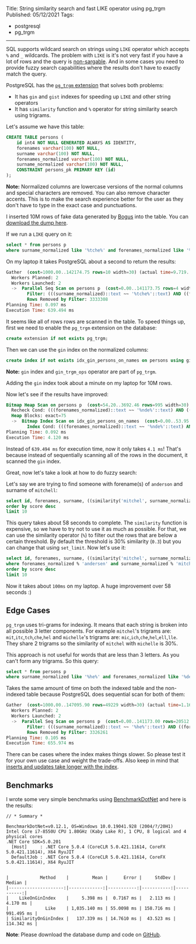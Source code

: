 Title: String similarity search and fast LIKE operator using pg_trgm
Published: 05/12/2021
Tags:

 - postgresql
 - pg_trgm
---

SQL supports wildcard search on strings using `LIKE` operator which accepts `%` and `_` wildcards. The problem with `LIKE` is it's not very fast if you have a lot of rows and the query is [non-sargable](https://en.wikipedia.org/wiki/Sargable). And in some cases you need to provide fuzzy search capabilities where the results don't have to exactly match the query.

PostgreSQL has the [`pg_trgm` extension](https://www.postgresql.org/docs/9.6/pgtrgm.html) that solves both problems:

- It has `gin` and `gist` indexes for speeding up `LIKE` and other string operators
- It has `similarity` function and `%` operator for string similarity search using trigrams.

Let's assume we have this table:

```sql
CREATE TABLE persons (
	id int4 NOT NULL GENERATED ALWAYS AS IDENTITY,
	forenames varchar(100) NOT NULL,
	surname varchar(100) NOT NULL,
	forenames_normalized varchar(100) NOT NULL,
	surname_normalized varchar(100) NOT NULL,
	CONSTRAINT persons_pk PRIMARY KEY (id)
);
```

**Note:** Normalized columns are lowercase versions of the normal columns and special characters are removed. You can also remove character accents. This is to make the search experience better for the user as they don't have to type in the exact case and punctuations.

I inserted 10M rows of fake data generated by [Bogus](https://github.com/bchavez/Bogus) into the table. You can [download the dump here](http://github.com/mhmd-azeez/PgTrgm). 

If we run a `LIKE` query on it:

```sql
select * from persons p 
where surname_normalized like '%tche%' and forenames_normalized like '%nde%'
```

On my laptop it takes PostgreSQL about a second to return the results:

```sql
Gather  (cost=1000.00..142174.75 rows=10 width=30) (actual time=9.719..639.460 rows=75 loops=1)
  Workers Planned: 2
  Workers Launched: 2
  ->  Parallel Seq Scan on persons p  (cost=0.00..141173.75 rows=4 width=30) (actual time=3.425..605.240 rows=25 loops=3)
        Filter: (((surname_normalized)::text ~~ '%tche%'::text) AND ((forenames_normalized)::text ~~ '%nde%'::text))
        Rows Removed by Filter: 3333308
Planning Time: 0.097 ms
Execution Time: 639.494 ms
```

It seems like all of rows rows are scanned in the table. To speed things up, first we need to enable the `pg_trgm` extension on the database:

```sql
create extension if not exists pg_trgm;
```

Then we can use the `gin` index on the normalized columns:

```sql
create index if not exists idx_gin_persons_on_names on persons using gin (forenames_normalized gin_trgm_ops, surname_normalized gin_trgm_ops)
```

**Note:** `gin` index and `gin_trgm_ops` operator are part of `pg_trgm`.

Adding the `gin` index took about a minute on my laptop for 10M rows.

Now let's see if the results have improved:

```sql
Bitmap Heap Scan on persons p  (cost=54.20..3692.46 rows=995 width=30) (actual time=4.011..4.066 rows=75 loops=1)
  Recheck Cond: (((forenames_normalized)::text ~~ '%nde%'::text) AND ((surname_normalized)::text ~~ '%tche%'::text))
  Heap Blocks: exact=75
  ->  Bitmap Index Scan on idx_gin_persons_on_names  (cost=0.00..53.95 rows=995 width=0) (actual time=3.999..3.999 rows=75 loops=1)
        Index Cond: (((forenames_normalized)::text ~~ '%nde%'::text) AND ((surname_normalized)::text ~~ '%tche%'::text))
Planning Time: 0.092 ms
Execution Time: 4.120 ms
```

Instead of `639.494 ms` for execution time, now it only takes `4.1 ms`! That's because instead of sequentially scanning all of the rows in the document, it scanned the `gin` index.

Great, now let's take a look at how to do fuzzy search:

Let's say we are trying to find someone with forename(s) of `anderson` and surname of `mitchell`:

```sql
select id, forenames, surname, ((similarity('mitchel', surname_normalized) + similarity('andersen', forenames_normalized)) / 2) as score from persons p
order by score desc
limit 10
```

This query takes about 58 seconds to complete. The `similarity` function is expensive, so we have to try not to use it as much as possible. For that, we can use the similarity operator (`%`) to filter out the rows that are below a certain threshold. By default the threshold is 30% similarity (`0.3`) but you can change that using `set_limit`. Now let's use it:

```sql
select id, forenames, surname, ((similarity('mitchel', surname_normalized) + similarity('andersen', forenames_normalized)) / 2) as score from persons p
where forenames_normalized % 'andersen' and surname_normalized % 'mitchel'
order by score desc
limit 10
```

Now it takes about `100ms` on my laptop. A huge improvement over 58 seconds :)

## Edge Cases

`pg_trgm` uses tri-grams for indexing. It means that each string is broken into all possible 3 letter components. For example `mitchel`'s trigrams are: `mit`,`itc`,`tch`,`che`,`hel` and `michelle`'s trigrams are: `mic`,`ich`,`che`,`hel`,`ell`,`lle`. They share 2 trigrams so the similarity of `mitchel` with `michelle` is 30%.

This approach is not useful for words that are less than 3 letters. As you can't form any trigrams. So this query:

```sql
select * from persons p 
where surname_normalized like '%he%' and forenames_normalized like '%de%'
```

Takes the same amount of time on both the indexed table and the non-indexed table because PostgreSQL does sequential scan for both of them:

```sql
Gather  (cost=1000.00..147095.90 rows=49229 width=30) (actual time=1.169..655.329 rows=21216 loops=1)
  Workers Planned: 2
  Workers Launched: 2
  ->  Parallel Seq Scan on persons p  (cost=0.00..141173.00 rows=20512 width=30) (actual time=0.397..583.521 rows=7072 loops=3)
        Filter: (((surname_normalized)::text ~~ '%he%'::text) AND ((forenames_normalized)::text ~~ '%de%'::text))
        Rows Removed by Filter: 3326261
Planning Time: 0.105 ms
Execution Time: 655.974 ms
```

There can be cases where the index makes things slower. So please test it for your own use case and weight the trade-offs. Also keep in mind that [inserts and updates take longer with the index](https://iamsafts.com/posts/postgres-gin-performance/).

## Benchmarks

I wrote some very simple benchmarks using [BenchmarkDotNet](https://github.com/dotnet/BenchmarkDotNet) and here is the results:

```
// * Summary *

BenchmarkDotNet=v0.12.1, OS=Windows 10.0.19041.928 (2004/?/20H1)
Intel Core i7-8550U CPU 1.80GHz (Kaby Lake R), 1 CPU, 8 logical and 4 physical cores
.NET Core SDK=5.0.201
  [Host]     : .NET Core 5.0.4 (CoreCLR 5.0.421.11614, CoreFX 5.0.421.11614), X64 RyuJIT
  DefaultJob : .NET Core 5.0.4 (CoreCLR 5.0.421.11614, CoreFX 5.0.421.11614), X64 RyuJIT


|            Method    |         Mean |      Error |     StdDev |     Median |
|---------------------:|-------------:|-----------:|-----------:|-----------:|
|    LikeOnGinIndex    |     5.398 ms |  0.7167 ms |   2.113 ms |   4.170 ms |
|              Like    | 1,035.140 ms | 55.0098 ms | 158.716 ms | 991.495 ms |
| SimilarityOnGinIndex |   137.339 ms | 14.7610 ms |  43.523 ms | 114.342 ms |
```

**Note**: Please download the database dump and code on [GitHub](http://github.com/mhmd-azeez/PgTrgm).